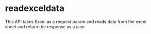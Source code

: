 # readexceldata
This API takes Excel as a request param and reads data from the excel sheet and return the response as a json
